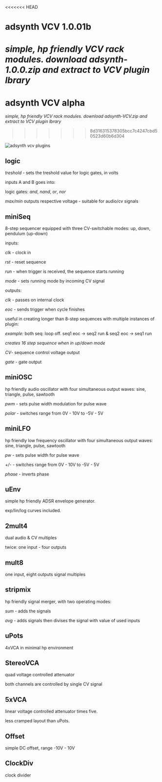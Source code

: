 <<<<<<< HEAD
# adsynth VCV 1.0.01b

 *simple, hp friendly VCV rack modules. download adsynth-1.0.0.zip and extract to VCV plugin lbrary*
=======
# adsynth VCV alpha

 *simple, hp friendly VCV rack modules. download adsynth-VCV.zip and extract to VCV plugin lbrary*
>>>>>>> 8d316315378305bcc7c4247cbd50523d60b6d304
 
 <img src="https://user-images.githubusercontent.com/35740399/77367698-0154af00-6d5b-11ea-928e-bd25b7e7c082.png" alt="adsynth vcv plugins"> 
 
## logic

*treshold* - sets the treshold value for logic gates, in volts

inputs A and B goes into:

logic gates: *and*, *nand*, *or*, *nor*

*max/min* outputs respective voltage - suitable for audio/cv signals


## miniSeq

8-step sequencer equipped with three CV-switchable modes: up, down, pendulum (up-down)

inputs:

*clk* - clock in

*rst* - reset sequence

*run* - when trigger is received, the sequence starts running

*mode* - sets running mode by incoming CV signal

outputs:

*clk* - passes on internal clock

*eoc* - sends trigger when cycle finishes 

useful in creating longer than 8-step sequences with multiple instances of plugin:

_example:_ both seq: loop off. seq1 eoc -> seq2 run & seq2 eoc -> seq1 run 

_creates 16 step sequence when in up/down mode_

*CV*- sequence control voltage output

*gate* - gate output


## miniOSC

hp friendly audio oscillator with four simultaneous output waves: sine, triangle, pulse, sawtooth

*pwm* - sets pulse width modulation for pulse wave

*polar* - switches range from 0V - 10V to -5V - 5V


## miniLFO

hp friendly low frequency oscillator with four simultaneous output waves: sine, triangle, pulse, sawtooth

*pw* - sets pulse width for pulse wave

*+/-* - switches range from 0V - 10V to -5V - 5V

*phase* - inverts phase


## uEnv

simple hp friendly ADSR envelope generator.

exp/lin/log curves included.


## 2mult4

dual audio & CV multiples

twice: one input - four outputs


## mult8

one input, eight outputs signal multiples


## stripmix

hp friendly signal merger, with two operating modes:

*sum* - adds the signals

*avg* - adds signals then divises the signal with value of used inputs


## uPots

4xVCA in minimal hp environment


## StereoVCA

quad voltage controlled attenuator

both channels are controlled by single CV signal


## 5xVCA

linear voltage controlled attenuator times five.

less cramped layout than uPots.


## Offset

simple DC offset, range -10V - 10V


## ClockDiv

clock divider